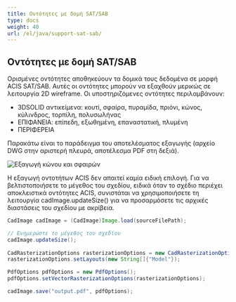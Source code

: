 ```yaml
---
title: Οντότητες με δομή SAT/SAB
type: docs
weight: 40
url: /el/java/support-sat-sab/
---
```


## **Οντότητες με δομή SAT/SAB**

Ορισμένες οντότητες αποθηκεύουν τα δομικά τους δεδομένα σε μορφή ACIS SAT/SAB. Αυτές οι οντότητες μπορούν να εξαχθούν μερικώς σε λειτουργία 2D wireframe. Οι υποστηριζόμενες οντότητες περιλαμβάνουν:

*	3DSOLID αντικείμενα: κουτί, σφαίρα, πυραμίδα, πριόνι, κώνος, κύλινδρος, τορπίλη, πολυσωλήνας
*	EΠΙΦΑΝΕΙΑ: επίπεδη, εξωθημένη, επαναστατική, πλυμένη
*	ΠΕΡΙΦΕΡΕΙΑ

Παρακάτω είναι το παράδειγμα του αποτελέσματος εξαγωγής (αρχείο DWG στην αριστερή πλευρά, αποτέλεσμα PDF στη δεξιά).

![Εξαγωγή κώνου και σφαιρών](/_assets/guide/coneAndSpheres.png)

Η εξαγωγή οντοτήτων ACIS δεν απαιτεί καμία ειδική επιλογή. Για να βελτιστοποιήσετε το μέγεθος του σχεδίου, ειδικά όταν το σχέδιο περιέχει αποκλειστικά οντότητες ACIS, συνιστάται να χρησιμοποιήσετε τη λειτουργία cadImage.updateSize() για να προσαρμόσετε τις αρχικές διαστάσεις του σχεδίου με ακρίβεια.

```java
CadImage cadImage = (CadImage)Image.load(sourceFilePath);

// Ενημερώστε το μέγεθος του σχεδίου
cadImage.updateSize();
	
CadRasterizationOptions rasterizationOptions = new CadRasterizationOptions();
rasterizationOptions.setLayouts(new String[]{"Model"});

PdfOptions pdfOptions = new PdfOptions();
pdfOptions.setVectorRasterizationOptions(rasterizationOptions);

cadImage.save("output.pdf", pdfOptions);
```
